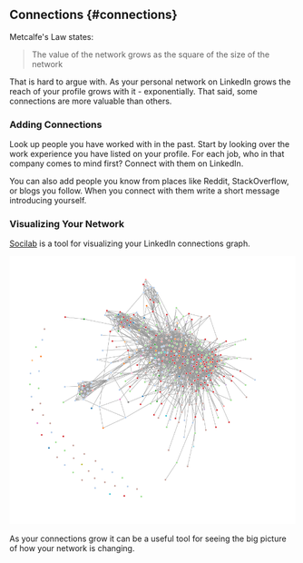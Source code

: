 ## Connections {#connections}

[TODO]: # (Common thinking about LinkedIn connections)

Metcalfe's Law states:

> The value of the network grows as the square of the size of the network

That is hard to argue with. As your personal network on LinkedIn grows the reach of your profile grows with it - exponentially. That said, some connections are more valuable than others. 

### Adding Connections

Look up people you have worked with in the past. Start by looking over the work experience you have listed on your profile. For each job, who in that company comes to mind first? Connect with them on LinkedIn.

You can also add people you know from places like Reddit, StackOverflow, or blogs you follow. When you connect with them write a short message introducing yourself.

### Visualizing Your Network

[Socilab](http://socilab.com/#home) is a tool for visualizing your LinkedIn connections graph. 

![Socilab Visualization of the author's connections](images/quellish-socilab-linkedin-nonames.png)

As your connections grow it can be a useful tool for seeing the big picture of how your network is changing.
